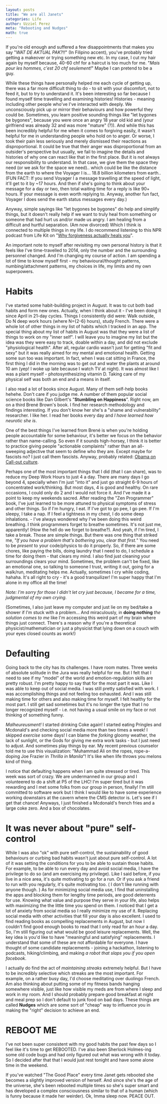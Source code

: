 ```yaml
---
layout: posts
title: "We are all Janets"
categories: Life
author: Uzziel Perez
meta: "Rebooting and Nudges"
math: true
---
```


If you're old enough and suffered a few disappointments that makes you say "*WAT DE AKTUAL PAK?!!*" (In Filipino accent), you've probably tried getting a makeover or trying something new etc. In my case, I cut my hair again by myself because, 40-60 chf for a haircut is too much for me. "*Mais pour les hommes, c'est 20 chf seulement!*" Maybe I can pretend to be a guy.

While these things have personally helped me each cycle of getting up, there was a far more difficult thing to do - to sit with your discomfort, not to feed it, but to try to understand it. It's been interesting so far because I found myself time travelling and examining histories! Histories - meaning including other people who've I've interacted with deeply. We unconsciously pick up or mirror their behaviours and how powerful they could be. Sometimes, you learn positive sounding things like "let bygones be bygones", because you were once an angry 18 year old kid and (your girlfriend was already 32 and was more "mature" (?)). And while this has been incredibly helpful for me when it comes to forgiving easily, it wasn't helpful for me in understanding people who hold on to anger. Or worse, I took their pain less seriously and merely dismissed their reactions as disproportional. It could be true that their anger was disproportional from an outsider's perspective but usually, we fail to imagine the details and histories of why one can react like that in the first place. But it is not always our responsibility to understand. In that case, we give them the space they need (or we ask for the space we need).. which could be like the distance from the earth to where the Voyager I is... 18.8 billion kilometers from earth.. (FUN FACT: If you send Voyager I a message travelling at the speed of light, it'll get to it by ~17 hours. And then if she's going to think about your message for a day or two, then total waiting time for a reply is like 90+ hours. If your message is even worth replying to. Anyway, another fun fact, Voyager I does send the earth status messages every day.)

Anyway, simple sayings like "let bygones be bygones" do help and simplify things, but it doesn't really help if we want to truly heal from something or someone that had hurt us and/or made us angry. I am healing from a difficult and hurtful separation. (Am now divorced) Which I think is connected to multiple things in my life. I do recommend listening to this NPR podcast from Life Kit on "[Why forgiveness actually heals you](https://open.spotify.com/episode/2hsbSwPUt43F43YBrUpsI2?si=ph6rZtsNS4qyy81w5XBQSg)".

An important note to myself after revisiting my own personal history is that it feels like I've time-travelled to 2014, only the number and the surrounding personnel changed. And I'm changing my course of action. I am spending a lot of time to know myself first - my behavioural/thought patterns, numbing/attachment patterns, my choices in life, my limits and my own superpowers.

# Habits

I've started some habit-building project in August. It was to cut both bad habits and form new ones. Actually, when I think about it - I've been doing it since April in 21-day cycles. Things I consistently did were: Walk outside, Do N deep work hours (where N={2-6} hours), study French. There were a whole lot of other things in my list of habits which I tracked in an app. The special thing about my list of habits in August was that they were a list of things to work on my "inner self". I will leave you to imagine my list but the idea was they were easy to track, doable within a day, and did not exclude "physiological health". After all, regular cardio wasn't just for getting "fit and sexy" but it was really aimed for my mental and emotional health. Getting some sun too was important. In fact, when I was cat sitting in France, the first thing I did in the morning was to get out and water the plants at around 10 am (yep! I woke up late because I watch TV at night). It was almost like I was a plant myself - photosynthesizing vitamin D. Taking care of my physical self was both an end and a means in itself.

I also read a lot of books since August. Many of them self-help books hehehe. Don't care if you judge me. A number of them popular social science books like Dan Gilbert's "**Stumbling on Happiness**". Right now, am on a third Brené Brown's book. I find her research methodology and findings interesting. If you don't know her she's a "shame and vulnerability" researcher. I like her. I read her books every day and *I have learned how neurotic she is*.

One of the best things I've learned from Brené is when you're holding people accountable for some behaviour, it's better we focus on the behavior rather than name-calling. So even if it sounds high-horsey, I think it is better to practice giving people "actionable complaints" rather than an all-sweeping adjective that seem to define who they are. Except maybe for fascists no? I just call them fascists. Anyway, probably related: [Obama on Call-out culture](https://www.nytimes.com/2019/10/31/us/politics/obama-woke-cancel-culture.html).

Perhaps one of the most important things that I did (that I can share), was to reduce my Deep Work Hours to just 4 a day. There are many days I go beyond 4, specially when I'm just "into it" and just go straight 6-9 hours of concentrated work/thinking. But most days, 4 is good and healthy. On rare occasions, I could only do 2 and I would not force it. And I've made it a point to keep my weekends sacred. After reading the "Zen Programmer" book, I've just learned to be more attuned to physical symptoms of stress and other things. So if I'm hungry, I eat. If I've got to go pee, I go pee. If I'm sleepy, I take a nap. If I feel a tightness in my chest, I do some deep inhalations. - I've always wondered why I've been doing this weird breathing. I think programmers forget to breathe sometimes. It's not just me, apparently! (How the hell do we forget to breathe?). And yeah, if I'm tired, I take a break. Those are simple things. But there was one thing that striked me, "*If you have a problem that's bothering you, clear that first.*" You need to be *present* to your code/physics to do it properly. So, if there are some chores, like paying the bills, doing laundry that I need to do, I schedule a time for doing them - that clears my mind. I also find just cleaning your surroundings clears your mind. Sometimes, the problem can't be fixed, like an emotional one, so talking to someone I trust, writing it out, going for a walk/run, meditating helps me. Actually, sometimes I cry while coding, hahaha. It's all right to cry - it's a good tranquilizer! I'm super happy that I'm alone in my office all the time!

*Note: I'm sorry for those I didn't let cry just because, I became for a time, judgmental of my own crying.*

(Sometimes, I also just leave my computer and just lie on my bed/take a shower if I'm stuck with a problem... And miraculously, in **doing nothing** *the solution comes to me* like I'm accessing this weird part of my brain where things just connect. There's a reason why if you're a theoretical physicist/mathematician or just a physicist that lying down on a couch with your eyes closed counts as work!)

# Defaulting

Going back to the city has its challenges. I have room mates. Three weeks of absolute solitude in the Jura was really helpful for me. But I felt that I need to see if my "model" of the world and emotion-regulation skills are pretty robust. I'm pretty happy to say that for the most part it was. Like I was able to keep out of social media. I was still pretty satisfied with work. I was accomplishing things and not feeling too exhausted. And I was still making time for others and also making time for myself. I felt healthy for the most part. I still get sad sometimes but it's no longer the type that I no longer recognized myself - i.e. not having a usual smile on my face or not thinking of something funny.

*Malheureusment!* I started drinking Coke again! I started eating Pringles and Mcdonald's and checking social media more than two times a week! I skipped *exercise* some days! I can blame the *forking* gloomy weather, the lack of sunlight, or the Gods for giving me extra work tasks - but I just need to adjust. And sometimes play things by ear. My recent previous counselor told me to use this visualization: "Muhammad Ali on the ropes,
rope-a-doping Joe Frazier in *Thrilla in Manila*"! It's like when life throws you melons kind of thing.

I notice that defaulting happens when I am quite stressed or tired. This week was sort of crazy. We are undermanned in our group and I volunteered to do a shift at P5 of the LHC! I'm super tired but it was rewarding and I met some folks from our group in person, finally! I'm still committed to software work but I think I would like to have some experience working downstairs at the cavern where the CMS detector is. Let's see if I get that chance! Anyways, I just finished a Mcdonald's french fries and a large coke zero. And a box of chocolates.

# It was never about "pure" self-control

While I was also "ok" with pure self-control, the sustainability of good behaviours or curbing bad habits wasn't just about pure self-control. A lot of it was setting the conditions for you to be able to sustain those habits. For example, to be able to run every day and avoid social media, I have the privilege to do so (and am exercising my privilege). Like I said before, if you live in a nice area, it's quite motivating to go for a run. Or if you ask a friend to run with you regularly, it's quite motivating too. ( I don't like running with anyone though. ) As for minimizing social media use, I find that uninstalling the apps and blocking them for lengthy time periods, are good deterrents for use. Knowing what value and purpose they serve in your life, also helps with maximizing the the little time you spend on them. I noticed that I get a lot of anxiety from social media so I really minimize my use of it. Replacing social media with other activities that fill your day is also excellent. I used to find reading books as compelling replacements in August, but now I couldn't find good enough books to read that I only read for an hour a day. So, I'm still figuring out what would be good leisure replacements. Well, the key idea is you'd like to have "meaningful and satisfying" replacements. I understand that some of these are not affordable for everyone. I have thought of some candidate replacements - joining a hackathon, listening to podcasts, hiking/climbing, and making *a robot that slaps you if you open facebook*.

I actually do find the act of *maintaining streaks* extremely helpful. But I have to be incredibly selective which streaks are the most important. For example, on a rather busy day, I'd choose meditating over duolingo French. Am also thinking about putting some of my fitness bands hanging somewhere visible, just like how visible my meds are from where I sleep and work in my room. And I should probably prepare good breakfast at night and meal prep so I don't default to junk food on bad days. These things are called **Nudges** which are some sort of "cheap" way to influence you in making the "right" decision to achieve an end.

# REBOOT ME

I've not been super consistent with my good habits the past few days so I feel like it's time to get REBOOTED. I've also been Sherlock Holmes-ing some old code bugs and had only figured out what was wrong with it today. So I decided after that that I would just rest tonight and have some alone time in the weekend.

 If you've watched "The Good Place" every time Janet gets rebooted she becomes a slightly improved version of herself. And since she's the age of the universe, she's been rebooted multiple times so she's super smart and has developed a complex consciousness similar to that of a human (which is funny because it made her weirder). Ok, Imma sleep now. PEACE OUT.
